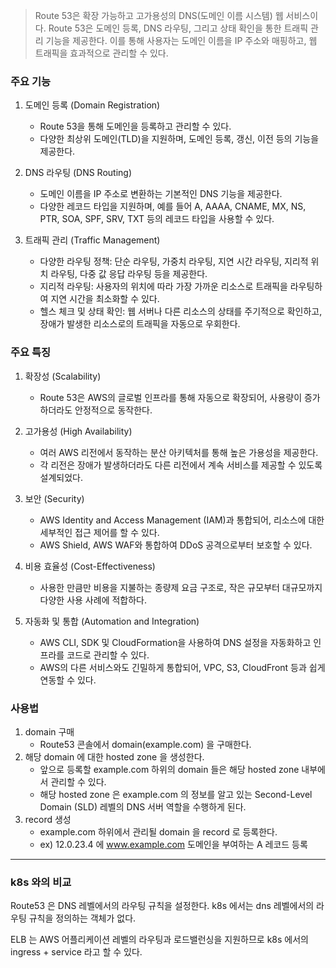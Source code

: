 

> Route 53은 확장 가능하고 고가용성의 DNS(도메인 이름 시스템) 웹 서비스이다. Route 53은 도메인 등록, DNS 라우팅, 그리고 상태 확인을 통한 트래픽 관리 기능을 제공한다. 이를 통해 사용자는 도메인 이름을 IP 주소와 매핑하고, 웹 트래픽을 효과적으로 관리할 수 있다.

### 주요 기능
1. 도메인 등록 (Domain Registration)

   - Route 53을 통해 도메인을 등록하고 관리할 수 있다.
   - 다양한 최상위 도메인(TLD)을 지원하며, 도메인 등록, 갱신, 이전 등의 기능을 제공한다.


2. DNS 라우팅 (DNS Routing)

   - 도메인 이름을 IP 주소로 변환하는 기본적인 DNS 기능을 제공한다.
   - 다양한 레코드 타입을 지원하며, 예를 들어 A, AAAA, CNAME, MX, NS, PTR, SOA, SPF, SRV, TXT 등의 레코드 타입을 사용할 수 있다.


3. 트래픽 관리 (Traffic Management)

   - 다양한 라우팅 정책: 단순 라우팅, 가중치 라우팅, 지연 시간 라우팅, 지리적 위치 라우팅, 다중 값 응답 라우팅 등을 제공한다.
   - 지리적 라우팅: 사용자의 위치에 따라 가장 가까운 리소스로 트래픽을 라우팅하여 지연 시간을 최소화할 수 있다.
   - 헬스 체크 및 상태 확인: 웹 서버나 다른 리소스의 상태를 주기적으로 확인하고, 장애가 발생한 리소스로의 트래픽을 자동으로 우회한다.


### 주요 특징

1. 확장성 (Scalability)

   - Route 53은 AWS의 글로벌 인프라를 통해 자동으로 확장되어, 사용량이 증가하더라도 안정적으로 동작한다.


2. 고가용성 (High Availability)

   - 여러 AWS 리전에서 동작하는 분산 아키텍처를 통해 높은 가용성을 제공한다.
    - 각 리전은 장애가 발생하더라도 다른 리전에서 계속 서비스를 제공할 수 있도록 설계되었다.


3. 보안 (Security)

   - AWS Identity and Access Management (IAM)과 통합되어, 리소스에 대한 세부적인 접근 제어를 할 수 있다.
    - AWS Shield, AWS WAF와 통합하여 DDoS 공격으로부터 보호할 수 있다.


4. 비용 효율성 (Cost-Effectiveness)

   - 사용한 만큼만 비용을 지불하는 종량제 요금 구조로, 작은 규모부터 대규모까지 다양한 사용 사례에 적합하다.


5. 자동화 및 통합 (Automation and Integration)

   - AWS CLI, SDK 및 CloudFormation을 사용하여 DNS 설정을 자동화하고 인프라를 코드로 관리할 수 있다.
    - AWS의 다른 서비스와도 긴밀하게 통합되어, VPC, S3, CloudFront 등과 쉽게 연동할 수 있다.

    
### 사용법

1. domain 구매
   - Route53 콘솔에서 domain(example.com) 을 구매한다.
2. 해당 domain 에 대한 hosted zone 을 생성한다.
   - 앞으로 등록할 example.com 하위의 domain 들은 해당 hosted zone 내부에서 관리할 수 있다.
   - 해당 hosted zone 은 example.com 의 정보를 알고 있는 Second-Level Domain (SLD) 레벨의 DNS 서버 역할을 수행하게 된다.
3. record 생성
   - example.com 하위에서 관리될 domain 을 record 로 등록한다.
   - ex) 12.0.23.4 에 www.example.com 도메인을 부여하는 A 레코드 등록

--- 

### k8s 와의 비교

Route53 은 DNS 레벨에서의 라우팅 규칙을 설정한다. k8s 에서는 dns 레벨에서의 라우팅 규칙을 정의하는 객체가 없다.

ELB 는 AWS 어플리케이션 레벨의 라우팅과 로드밸런싱을 지원하므로 k8s 에서의 ingress + service 라고 할 수 있다.